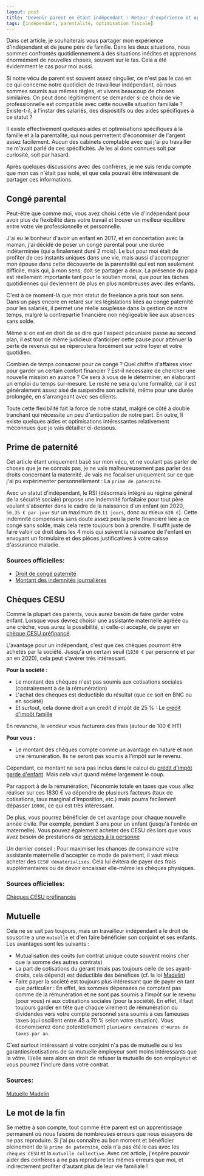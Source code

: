```yaml
---
layout: post
title: "Devenir parent en étant indépendant : Retour d'expérience et optimisations fiscales"
tags: [indépendant, parentalité, optimisation fiscale]
---
```


Dans cet article, je souhaiterais vous partager mon expérience d'indépendant et de jeune père de famille. Dans les deux situations, nous sommes confrontés quotidiennement à des situations inédites et apprenons énormément de nouvelles choses, souvent sur le tas. Cela a été évidemment le cas pour moi aussi. 

Si notre vécu de parent est souvent assez singulier, ce n'est pas le cas en ce qui concerne notre quotidien de travailleur indépendant, où nous sommes soumis aux mêmes règles, et vivons beaucoup de choses similaires. On peut donc légitimement se demander si ce choix de vie professionnelle est compatible avec cette nouvelle situation familiale ? Existe-t-il, à l'instar des salariés, des dispositifs ou des aides spécifiques à ce statut ?

Il existe effectivement quelques aides et optimisations spécifiques à la famille et à la parentalité, qui nous permettent d'économiser de l'argent assez facilement. Aucun des cabinets comptable avec qui j'ai pu travailler ne m'avait parlé de ces spécificités. Je les ai donc connues soit par curiosité, soit par hasard. 

Après quelques discussions avec des confrères, je me suis rendu compte que mon cas n'était pas isolé, et que cela pouvait être intéressant de partager ces informations.

## Congé parental

Peut-être que comme moi, vous avez choisi cette vie d'indépendant pour avoir plus de flexibilité dans votre travail et trouver un meilleur équilibre entre votre vie professionnelle et personnelle.

J'ai eu le bonheur d'avoir un enfant en 2017, et en concertation avec la maman, j'ai décidé de poser un congé parental pour une durée indéterminée (qui a finalement duré 2 mois). Le but pour moi était de profiter de ces instants uniques dans une vie, mais aussi d'accompagner mon épouse dans cette découverte de la parentalité qui est non seulement difficile, mais qui, à mon sens, doit se partager a deux. La présence du papa est réellement importante tant pour le soutien moral, que pour les tâches quotidiennes qui deviennent de plus en plus nombreuses avec des enfants.

C'est à ce moment-là que mon statut de freelance a pris tout son sens. Dans un pays encore en retard sur les législations liées au congé paternité pour les salariés, il permet une réelle souplesse dans la gestion de notre temps, malgré la contrepartie financière non négligeable liée aux absences sans solde. 

Même si on est en droit de se dire que l'aspect pécuniaire passe au second plan, il est tout de même judicieux d'anticiper cette pause pour atténuer la perte de revenus qui se répercutera forcément sur votre foyer et votre quotidien.

Combien de temps consacrer pour ce congé ? Quel chiffre d'affaires viser pour garder un certain confort financier ? Est-il nécessaire de chercher une nouvelle mission en avance ?
Ce sera à vous de le déterminer, en élaborant un emploi du temps sur-mesure. Le reste ne sera qu'une formalité, car il est généralement assez aisé de suspendre son activité, même pour une durée prolongée, en s'arrangeant avec ses clients.

Toute cette flexibilité fait la force de notre statut, malgré ce côté à double tranchant qui nécessite un peu d'anticipation de notre part. En outre, Il existe quelques aides et optimisations intéressantes relativement méconnues que je vais détailler ci-dessous.

## Prime de paternité

Cet article étant uniquement basé sur mon vécu, et ne voulant pas parler de choses que je ne connais pas, je ne vais malheureusement pas parler des droits concernant la maternité. Je vais me focaliser uniquement sur ce que j'ai pu expérimenter personnellement : La `prime de paternité`.

Avec un statut d'indépendant, le RSI (désormais intégré au régime général de la sécurité sociale) propose une indemnité forfaitaire pour tout père voulant s'absenter dans le cadre de la naissance d'un enfant (en 2020, `56,35 € par jour` sur un maximum de `11 jours`, donc au mieux `620 €`). Cette indemnité compensera sans doute assez peu la perte financière liée a ce congé sans solde, mais cela reste toujours bon à prendre. Il suffit juste de faire valoir ce droit dans les 4 mois qui suivent la naissance de l'enfant en envoyant un formulaire et des pièces justificatives à votre caisse d'assurance maladie.

### Sources officielles: 

- [Droit de congé paternité](https://www.ameli.fr/yvelines/assure/droits-demarches/famille/maternite-paternite-adoption/conge-paternite-accueil-enfant#text_9717)
- [Montant des indemnités journalières](https://www.ameli.fr/yvelines/assure/remboursements/indemnites-journalieres/conge-paternite-accueil-enfant#text_114763)

## Chèques CESU

Comme la plupart des parents, vous aurez besoin de faire garder votre enfant. Lorsque vous devrez choisir une assistante maternelle agréée ou une crèche, vous aurez la possibilité, si celle-ci accepte, de payer en [chèque CESU préfinancé](https://travail-emploi.gouv.fr/droit-du-travail/les-contrats-de-travail/article/le-cheque-emploi-service-universel-cesu-prefinance). 

L'avantage pour un indépendant, c'est que ces chèques pourront être achetés par la société. Jusqu'à un certain seuil (`1830 €` par personne et par an en 2020), cela peut s'avérer très intéressant.

**Pour la société :**
- Le montant des chèques n'est pas soumis aux cotisations sociales (contrairement à de la rémunération)
- L'achat des chèques est deductible du résultat (que ce soit en BNC ou en société)
- Et surtout, cela donne droit a un credit d'impôt de 25 % : Le [credit d'impôt famille](https://www.service-public.fr/professionnels-entreprises/vosdroits/F31922)

En revanche, le vendeur vous facturera des frais (autour de 100 € HT)

**Pour vous :** 
- Le montant des chèques compte comme un avantage en nature et non une rémunération. Ils ne seront pas soumis à l'impôt sur le revenu.

Cependant, ce montant ne sera pas inclus dans le calcul du [crédit d'impôt garde d'enfant](https://www.service-public.fr/particuliers/vosdroits/F8). Mais cela vaut quand même largement le coup. 

Par rapport à de la rémunération, l'économie totale en taxes que vous allez réaliser sur ces 1830 € va dépendre de plusieurs facteurs (taux de cotisations, taux marginal d'imposition, etc.) mais pourra facilement dépasser `1000€`, ce qui est très intéressant. 

De plus, vous pourrez bénéficier de cet avantage pour chaque nouvelle année civile. Par exemple, pendant 3 ans pour un enfant (jusqu'à l'entrée en maternelle). Vous pouvez également acheter des CESU dès lors que vous avez besoin de prestations de [services à la personne](https://www.servicesalapersonne.gouv.fr)

Un dernier conseil : Pour maximiser les chances de convaincre votre assistante maternelle d'accepter ce mode de paiement, il vaut mieux acheter des `CESU dématérialisés`. 
Cela lui évitera de payer des frais supplémentaires ou de devoir encaisser elle-même les chèques physiques.

### Sources officielles: 

[Chèques CESU préfinancés](https://travail-emploi.gouv.fr/droit-du-travail/les-contrats-de-travail/article/le-cheque-emploi-service-universel-cesu-prefinance)


## Mutuelle 

Cela ne se sait pas toujours, mais un travailleur indépendant a le droit de souscrire a une `mutuelle` et d'en faire bénéficier son conjoint et ses enfants. Les avantages sont les suivants : 

- Mutualisation des coûts (un contrat unique coute souvent moins cher que la somme des autres contrats)
- La part de cotisations du gérant (mais pas toujours celle de ses ayant-droits, cela dépend) est déductible des bénéfices (cf. la loi [Madelin](https://www.impots.gouv.fr/portail/particulier/questions/je-cotise-un-contrat-madelin-quel-est-mon-avantage-fiscal))
- Faire payer la société est toujours plus intéressant que de payer en tant que particulier : En effet, les sommes dépensées ne comptent pas comme de la rémunération et ne sont pas soumis a l’impôt sur le revenu (pour vous) ni aux cotisations sociales (pour la société). En effet, il faut toujours garder en tête que chaque virement de rémunération ou dividendes vers votre compte personnel sera soumis à ces fameuses taxes (qui oscillent entre 45 a 70 % selon votre situation). Vous économiserez donc potentiellement `plusieurs centaines d'euros de taxes par an`.

C'est surtout intéressant si votre conjoint n'a pas de mutuelle ou si les garanties/cotisations de sa mutuelle employeur sont moins intéressants que la vôtre. Il/elle sera alors en droit de refuser la mutuelle de son employeur et vous pourrez l'inclure dans votre contrat.

### Sources:

[Mutuelle Madelin](https://www.loimadelin.com/les-contrats-madelin/mutuelle-madelin/)

## Le mot de la fin

Se mettre à son compte, tout comme être parent est un apprentissage permanent où nous faisons de nombreuses erreurs que nous essayons de ne pas reproduire. Si j'ai pu connaître au bon moment et bénéficier pleinement de la `prime de paternité`, cela n'a pas été le cas avec les `chèques CESU` et la `mutuelle collective`. Avec cet article, j'espère pouvoir aider des confrères à ne pas reproduire les mêmes erreurs que moi, et indirectement profiter d'autant plus de leur vie familiale !

